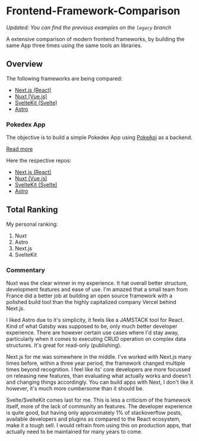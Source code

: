 # Frontend-Framework-Comparison

_Updated: You can find the previous examples on the `legacy` branch_

A extensive comparison of modern frontend frameworks, by building the same App three times using the same tools an libraries.

## Overview

The following frameworks are being compared:

- [Next.js (React)](https://nextjs.org/)
- [Nuxt (Vue.js)](https://nuxt.com/)
- [SvelteKit (Svelte)](https://kit.svelte.dev/)
- [Astro](https://astro.build/)

### Pokedex App

The objective is to build a simple Pokedex App using [PokeApi](https://pokeapi.co/) as a backend.

[Read more](https://github.com/paulcpk/frontend-framework-comparison/blob/master/pokedex-app)

Here the respective repos:

- [Next.js (React)](https://github.com/paulcpk/frontend-framework-comparison/tree/master/pokedex-app/next-pokedex)
- [Nuxt (Vue.js)](https://github.com/paulcpk/frontend-framework-comparison/tree/master/pokedex-app/nuxt-pokedex)
- [SvelteKit (Svelte)](https://github.com/paulcpk/frontend-framework-comparison/tree/master/pokedex-app/svelte-pokedex)
- [Astro](https://github.com/paulcpk/frontend-framework-comparison/tree/master/pokedex-app/astro-pokedex)

## Total Ranking

My personal ranking:

1. Nuxt
2. Astro
3. Next.js
4. SvelteKit

### Commentary

Nuxt was the clear winner in my experience. It hat overall better structure, development features and ease of use. I'm amazed that a small team from France did a better job at building an open source framework with a polished build tool than the highly capitalized company Vercel behind Next.js.

I liked Astro due to it's simplicity, it feels like a JAMSTACK tool for React. Kind of what Gatsby was supposed to be, only much better developer experience. There are however certain use cases where I'd stay away, particularly when it comes to executing CRUD operation on complex data structures. It's great for read-only (publishing).

Next.js for me was somewhere in the middle. I've worked with Next.js many times before, within a three year period, the framework changed multiple times beyond recognition. I feel like its' core developers are more focussed on releasing new features, than evaluating what actually works and doesn't and changing things accordingly. You can build apps with Next, I don't like it however, it's much more cumbersome than it should be.

Svelte/SvelteKit comes last for me. This is less a criticism of the framework itself, more of the lack of community an features. The developer experience is quite good, but having only approximately 1% of stackoverflow posts, available developers and plugins as compared to the React ecosystem, make it a tough sell. I would refrain from using this on production apps, that actually need to be maintained for many years to come.